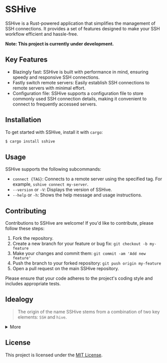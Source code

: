 # SSHive

SSHive is a Rust-powered application that simplifies the management of SSH connections. It provides a set of features designed to make your SSH workflow efficient and hassle-free.

**Note: This project is currently under development.**

## Key Features

- Blazingly fast: SSHive is built with performance in mind, ensuring speedy and responsive SSH connections.
- Fastly switch remote servers: Easily establish SSH connections to remote servers with minimal effort.
- Configuration file: SSHive supports a configuration file to store commonly used SSH connection details, making it convenient to connect to frequently accessed servers.

## Installation

To get started with SSHive, install it with `cargo`:

```bash
$ cargo install sshive
```

## Usage

SSHive supports the following subcommands:

- `connect {TAG}`: Connects to a remote server using the specified tag. For example, `sshive connect my-server`.
- `--version` or `-V`: Displays the version of SSHive.
- `--help` or `-h`: Shows the help message and usage instructions.

## Contributing

Contributions to SSHive are welcome! If you'd like to contribute, please follow these steps:

1. Fork the repository.
2. Create a new branch for your feature or bug fix: `git checkout -b my-feature`
3. Make your changes and commit them: `git commit -am 'Add new feature'`
4. Push the branch to your forked repository: `git push origin my-feature`
5. Open a pull request on the main SSHive repository.

Please ensure that your code adheres to the project's coding style and includes appropriate tests.

## Idealogy
> The origin of the name SSHive stems from a combination of two key elements: `SSH` and `hive`.
<details>
  <summary>More</summary>

- **SSH**: SSH stands for "Secure Shell." It is a widely used network protocol that enables secure remote access and communication between two systems. SSH provides encryption, authentication, and data integrity, making it a popular choice for securely managing remote servers.
- **Hive**: The term "*hive*" typically refers to a structure or place where bees live and work together. It symbolizes collaboration, organization, and a centralized hub.
> When these two elements are combined, `SSHive` represents a concept where SSH connections are centralized, organized, and managed securely, similar to how bees collaborate and work together in a hive. The name SSHive embodies the idea of a centralized platform for managing SSH connections and emphasizes the importance of security and collaboration in remote server management.

> By choosing the name SSHive, it conveys the notion of a unified and secure environment for efficiently handling SSH connections, while also representing the cooperative nature of managing multiple remote servers in a central location.
</details>

## License

This project is licensed under the [MIT License](LICENSE).